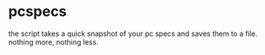 # pcspecs
the script takes a quick snapshot of your pc specs and saves them to a file. nothing more, nothing less.
